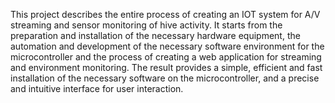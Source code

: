 This project describes the entire process of creating an IOT system for A/V streaming and sensor monitoring of hive activity. It starts from the preparation and installation of the necessary hardware equipment, the automation and development of the necessary software environment for the microcontroller and the process of creating a web application for streaming and environment monitoring. The result provides a simple, efficient and fast installation of the necessary software on the microcontroller, and a precise and intuitive interface for user interaction.
